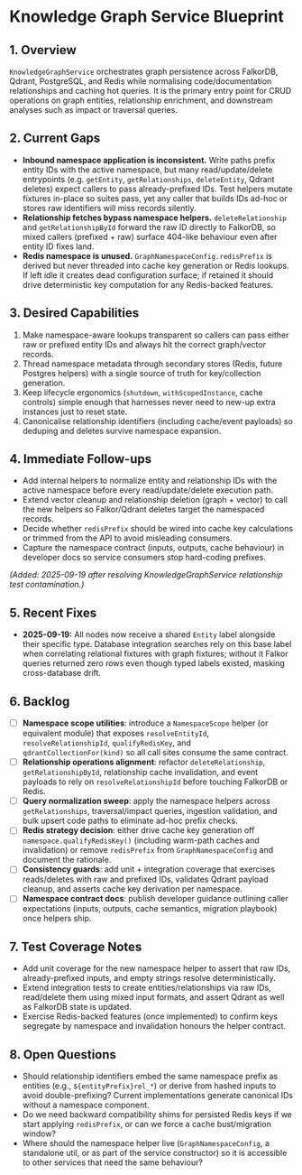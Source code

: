 # Knowledge Graph Service Blueprint

## 1. Overview
`KnowledgeGraphService` orchestrates graph persistence across FalkorDB, Qdrant, PostgreSQL, and Redis while normalising code/documentation relationships and caching hot queries. It is the primary entry point for CRUD operations on graph entities, relationship enrichment, and downstream analyses such as impact or traversal queries.

## 2. Current Gaps
- **Inbound namespace application is inconsistent.** Write paths prefix entity IDs with the active namespace, but many read/update/delete entrypoints (e.g. `getEntity`, `getRelationships`, `deleteEntity`, Qdrant deletes) expect callers to pass already-prefixed IDs. Test helpers mutate fixtures in-place so suites pass, yet any caller that builds IDs ad-hoc or stores raw identifiers will miss records silently.
- **Relationship fetches bypass namespace helpers.** `deleteRelationship` and `getRelationshipById` forward the raw ID directly to FalkorDB, so mixed callers (prefixed + raw) surface 404-like behaviour even after entity ID fixes land.
- **Redis namespace is unused.** `GraphNamespaceConfig.redisPrefix` is derived but never threaded into cache key generation or Redis lookups. If left idle it creates dead configuration surface; if retained it should drive deterministic key computation for any Redis-backed features.

## 3. Desired Capabilities
1. Make namespace-aware lookups transparent so callers can pass either raw or prefixed entity IDs and always hit the correct graph/vector records.
2. Thread namespace metadata through secondary stores (Redis, future Postgres helpers) with a single source of truth for key/collection generation.
3. Keep lifecycle ergonomics (`shutdown`, `withScopedInstance`, cache controls) simple enough that harnesses never need to new-up extra instances just to reset state.
4. Canonicalise relationship identifiers (including cache/event payloads) so deduping and deletes survive namespace expansion.

## 4. Immediate Follow-ups
- Add internal helpers to normalize entity and relationship IDs with the active namespace before every read/update/delete execution path.
- Extend vector cleanup and relationship deletion (graph + vector) to call the new helpers so Falkor/Qdrant deletes target the namespaced records.
- Decide whether `redisPrefix` should be wired into cache key calculations or trimmed from the API to avoid misleading consumers.
- Capture the namespace contract (inputs, outputs, cache behaviour) in developer docs so service consumers stop hard-coding prefixes.

_(Added: 2025-09-19 after resolving KnowledgeGraphService relationship test contamination.)_

## 5. Recent Fixes
- **2025-09-19:** All nodes now receive a shared `Entity` label alongside their specific type. Database integration searches rely on this base label when correlating relational fixtures with graph fixtures; without it Falkor queries returned zero rows even though typed labels existed, masking cross-database drift.

## 6. Backlog
- [ ] **Namespace scope utilities**: introduce a `NamespaceScope` helper (or equivalent module) that exposes `resolveEntityId`, `resolveRelationshipId`, `qualifyRedisKey`, and `qdrantCollectionFor(kind)` so all call sites consume the same contract.
- [ ] **Relationship operations alignment**: refactor `deleteRelationship`, `getRelationshipById`, relationship cache invalidation, and event payloads to rely on `resolveRelationshipId` before touching FalkorDB or Redis.
- [ ] **Query normalization sweep**: apply the namespace helpers across `getRelationships`, traversal/impact queries, ingestion validation, and bulk upsert code paths to eliminate ad-hoc prefix checks.
- [ ] **Redis strategy decision**: either drive cache key generation off `namespace.qualifyRedisKey()` (including warm-path caches and invalidation) or remove `redisPrefix` from `GraphNamespaceConfig` and document the rationale.
- [ ] **Consistency guards**: add unit + integration coverage that exercises reads/deletes with raw and prefixed IDs, validates Qdrant payload cleanup, and asserts cache key derivation per namespace.
- [ ] **Namespace contract docs**: publish developer guidance outlining caller expectations (inputs, outputs, cache semantics, migration playbook) once helpers ship.

## 7. Test Coverage Notes
- Add unit coverage for the new namespace helper to assert that raw IDs, already-prefixed inputs, and empty strings resolve deterministically.
- Extend integration tests to create entities/relationships via raw IDs, read/delete them using mixed input formats, and assert Qdrant as well as FalkorDB state is updated.
- Exercise Redis-backed features (once implemented) to confirm keys segregate by namespace and invalidation honours the helper contract.

## 8. Open Questions
- Should relationship identifiers embed the same namespace prefix as entities (e.g., `${entityPrefix}rel_*`) or derive from hashed inputs to avoid double-prefixing? Current implementations generate canonical IDs without a namespace component.
- Do we need backward compatibility shims for persisted Redis keys if we start applying `redisPrefix`, or can we force a cache bust/migration window?
- Where should the namespace helper live (`GraphNamespaceConfig`, a standalone util, or as part of the service constructor) so it is accessible to other services that need the same behaviour?
